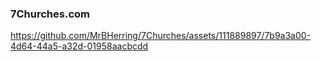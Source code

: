 ### 7Churches.com


https://github.com/MrBHerring/7Churches/assets/111889897/7b9a3a00-4d64-44a5-a32d-01958aacbcdd




